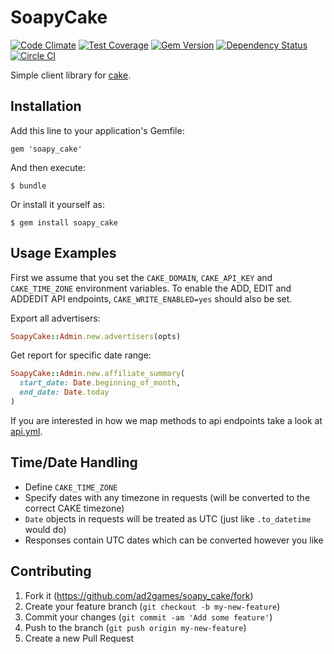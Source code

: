 # SoapyCake
[![Code Climate](https://codeclimate.com/github/ad2games/soapy_cake.png)](https://codeclimate.com/github/ad2games/soapy_cake)
[![Test Coverage](https://codeclimate.com/github/ad2games/soapy_cake/coverage.png)](https://codeclimate.com/github/ad2games/soapy_cake)
[![Gem Version](http://img.shields.io/gem/v/soapy_cake.svg)](http://rubygems.org/gems/soapy_cake)
[![Dependency Status](http://img.shields.io/gemnasium/ad2games/soapy_cake.svg)](https://gemnasium.com/ad2games/soapy_cake)
[![Circle CI](https://circleci.com/gh/ad2games/soapy_cake.png?style=shield&circle-token=aac691804f58acd8e96db632f8133e3c6155f123)](https://circleci.com/gh/ad2games/soapy_cake)

Simple client library for [cake](http://getcake.com).

## Installation

Add this line to your application's Gemfile:

    gem 'soapy_cake'

And then execute:

    $ bundle

Or install it yourself as:

    $ gem install soapy_cake

## Usage Examples

First we assume that you set the `CAKE_DOMAIN`, `CAKE_API_KEY` and
`CAKE_TIME_ZONE` environment variables. To enable the ADD, EDIT and ADDEDIT API
endpoints, `CAKE_WRITE_ENABLED=yes` should also be set.

Export all advertisers:

```ruby
SoapyCake::Admin.new.advertisers(opts)
```

Get report for specific date range:

```ruby
SoapyCake::Admin.new.affiliate_summary(
  start_date: Date.beginning_of_month,
  end_date: Date.today
)
```

If you are interested in how we map methods to api endpoints take a look at
[api.yml](api.yml).

## Time/Date Handling
- Define `CAKE_TIME_ZONE`
- Specify dates with any timezone in requests (will be converted to the correct CAKE timezone)
- `Date` objects in requests will be treated as UTC (just like `.to_datetime` would do)
- Responses contain UTC dates which can be converted however you like

## Contributing

1. Fork it (https://github.com/ad2games/soapy_cake/fork)
2. Create your feature branch (`git checkout -b my-new-feature`)
3. Commit your changes (`git commit -am 'Add some feature'`)
4. Push to the branch (`git push origin my-new-feature`)
5. Create a new Pull Request
